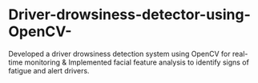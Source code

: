 # Driver-drowsiness-detector-using-OpenCV-
Developed a driver drowsiness detection system using OpenCV for real-time monitoring &amp; Implemented facial feature analysis to identify signs of fatigue and alert drivers.
